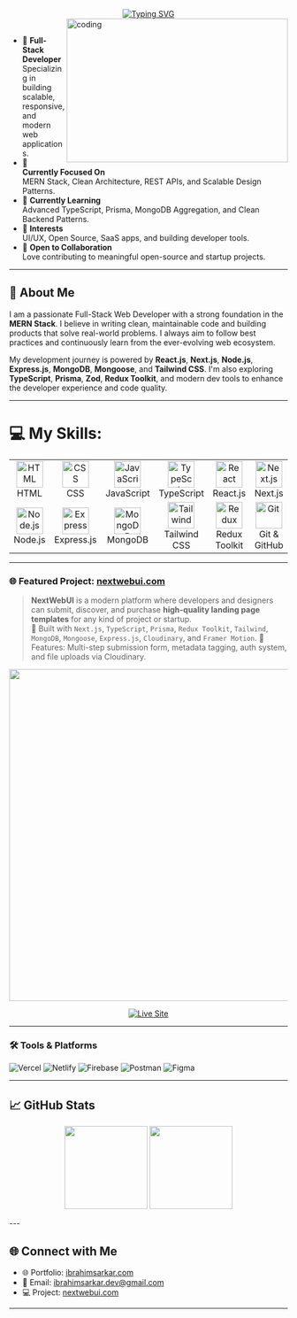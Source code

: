 <div align="center">
  <a href="https://git.io/typing-svg">
    <img src="https://readme-typing-svg.demolab.com?font=Comic+Sans+MS&size=26&pause=700&center=true&width=820&color=FFFFFF&lines=Hi,+There!+I+am+a+Full-Stack+Web+Developer+;+Skilled+in+MERN+Stack+;+Passionate+about+building+modern+web+apps." alt="Typing SVG" />
  </a>
</div>

<img align="right" alt="coding" width="400" height="260" src="https://raw.githubusercontent.com/abhisheknaiidu/abhisheknaiidu/master/code.gif" />

<br>

- 👑 **Full-Stack Developer** <br> Specializing in building scalable, responsive, and modern web applications.
- 🚀 **Currently Focused On** <br> MERN Stack, Clean Architecture, REST APIs, and Scalable Design Patterns.
- 🌱 **Currently Learning** <br> Advanced TypeScript, Prisma, MongoDB Aggregation, and Clean Backend Patterns.
- 👀 **Interests** <br> UI/UX, Open Source, SaaS apps, and building developer tools.
- 💞️ **Open to Collaboration** <br> Love contributing to meaningful open-source and startup projects.

---

## 🚀 About Me

I am a passionate Full-Stack Web Developer with a strong foundation in the **MERN Stack**. I believe in writing clean, maintainable code and building products that solve real-world problems. I always aim to follow best practices and continuously learn from the ever-evolving web ecosystem.

My development journey is powered by **React.js**, **Next.js**, **Node.js**, **Express.js**, **MongoDB**, **Mongoose**, and **Tailwind CSS**. I'm also exploring **TypeScript**, **Prisma**, **Zod**, **Redux Toolkit**, and modern dev tools to enhance the developer experience and code quality.

---

# 💻 My Skills:
<table align="center">
  <tr>
    <td align="center" width="150">
      <img src="https://skillicons.dev/icons?i=html" width="48" height="48" alt="HTML" /><br />HTML
    </td>
    <td align="center" width="150">
      <img src="https://skillicons.dev/icons?i=css" width="48" height="48" alt="CSS" /><br />CSS
    </td>
    <td align="center" width="150">
      <img src="https://skillicons.dev/icons?i=js" width="48" height="48" alt="JavaScript" /><br />JavaScript
    </td>
    <td align="center" width="150">
      <img src="https://skillicons.dev/icons?i=typescript" width="48" height="48" alt="TypeScript" /><br />TypeScript
    </td>
    <td align="center" width="150">
      <img src="https://skillicons.dev/icons?i=react" width="48" height="48" alt="React" /><br />React.js
    </td>
    <td align="center" width="150">
      <img src="https://skillicons.dev/icons?i=nextjs" width="48" height="48" alt="Next.js" /><br />Next.js
    </td>
  </tr>
  <tr>
    <td align="center" width="150">
      <img src="https://skillicons.dev/icons?i=nodejs" width="48" height="48" alt="Node.js" /><br />Node.js
    </td>
    <td align="center" width="150">
      <img src="https://skillicons.dev/icons?i=express" width="48" height="48" alt="Express" /><br />Express.js
    </td>
    <td align="center" width="150">
      <img src="https://skillicons.dev/icons?i=mongodb" width="48" height="48" alt="MongoDB" /><br />MongoDB
    </td>
    <td align="center" width="150">
      <img src="https://skillicons.dev/icons?i=tailwind" width="48" height="48" alt="Tailwind" /><br />Tailwind CSS
    </td>
    <td align="center" width="150">
      <img src="https://skillicons.dev/icons?i=redux" width="48" height="48" alt="Redux" /><br />Redux Toolkit
    </td>
    <td align="center" width="150">
      <img src="https://skillicons.dev/icons?i=git" width="48" height="48" alt="Git" /><br />Git & GitHub
    </td>
  </tr>
</table>

---


### 🌐 Featured Project: [nextwebui.com](https://nextwebui.com)

> **NextWebUI** is a modern platform where developers and designers can submit, discover, and purchase **high-quality landing page templates** for any kind of project or startup.  
> 💼 Built with `Next.js`, `TypeScript`, `Prisma`, `Redux Toolkit`, `Tailwind`, `MongoDB`, `Mongoose`, `Express.js`, `Cloudinary`, and `Framer Motion`.
> 🔐 Features: Multi-step submission form, metadata tagging, auth system, and file uploads via Cloudinary.

<p align="center">
  <img src="https://user-images.githubusercontent.com/62628408/166154902-658efaa0-fd85-4ee4-8519-01b1a2b41786.gif" width="600"/>
</p>

<p align="center">
  <a href="https://nextwebui.com" target="_blank">
    <img src="https://img.shields.io/badge/🌐 Visit Live Site-000000?style=for-the-badge&logo=firefox&logoColor=white" alt="Live Site" />
  </a>
</p>

---
### 🛠 Tools & Platforms

![Vercel](https://img.shields.io/badge/vercel-%23000000.svg?style=for-the-badge&logo=vercel&logoColor=white)
![Netlify](https://img.shields.io/badge/netlify-%23000000.svg?style=for-the-badge&logo=netlify)
![Firebase](https://img.shields.io/badge/firebase-%23039BE5.svg?style=for-the-badge&logo=firebase)
![Postman](https://img.shields.io/badge/Postman-FF6C37?style=for-the-badge&logo=postman&logoColor=white)
![Figma](https://img.shields.io/badge/figma-%23F24E1E.svg?style=for-the-badge&logo=figma&logoColor=white)

---

## 📈 GitHub Stats
<p align="center">
  <img src="https://github-readme-stats.vercel.app/api/top-langs/?username=md-ibrahim-sarkar&layout=compact&theme=radical" height="150"/>
  <img src="https://streak-stats.demolab.com/?user=Md-Ibrahim-Sarkar&theme=radical" height="150"/>
</p>
---

## 🌐 Connect with Me

- 🌐 Portfolio: [ibrahimsarkar.com](https://ibrahimsarkar.com)   
- 📧 Email: ibrahimsarkar.dev@gmail.com 
- 💻 Project: [nextwebui.com](https://nextwebui.com)  

---

